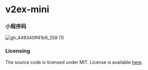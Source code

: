 # v2ex-mini

### 小程序码
![gh_449340ff41b9_258 (1)](https://user-images.githubusercontent.com/22173084/229358064-94516c25-8b37-4655-9663-9a4a63c55b27.jpg)

### Licensing

The source code is licensed under MIT. License is available [here](/LICENSE).

